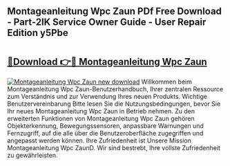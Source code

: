 ## Montageanleitung Wpc Zaun PDf Free Download - Part-2lK Service Owner Guide - User Repair Edition y5Pbe

# <h2><a href="http://df7qem.blite.top/?on=Montageanleitung+Wpc+Zaun">🔗Download 👉🔴 Montageanleitung Wpc Zaun</a></h2>

[![Montageanleitung Wpc Zaun new download](https://i.imgur.com/lujVjoI.png)](http://df7qem.blite.top/?on=Montageanleitung+Wpc+Zaun)
Willkommen beim Montageanleitung Wpc Zaun-Benutzerhandbuch, Ihrer zentralen Ressource zum Verständnis und zur Verwendung Ihres neuen Produkts. Wichtige Benutzervereinbarung Bitte lesen Sie die Nutzungsbedingungen, bevor Sie Ihr neues Montageanleitung Wpc Zaun in Betrieb nehmen. Zu den erweiterten Funktionen von Montageanleitung Wpc Zaun gehören Objekterkennung, Bewegungssensoren, anpassbare Warnungen und Fernzugriff, auf die alle über die Benutzeroberfläche zugegriffen und angepasst werden können. Ihre Zufriedenheit ist Unsere Mission Montageanleitung Wpc ZaunD. Wir sind bestrebt, Ihre vollste Zufriedenheit zu gewährleisten.
